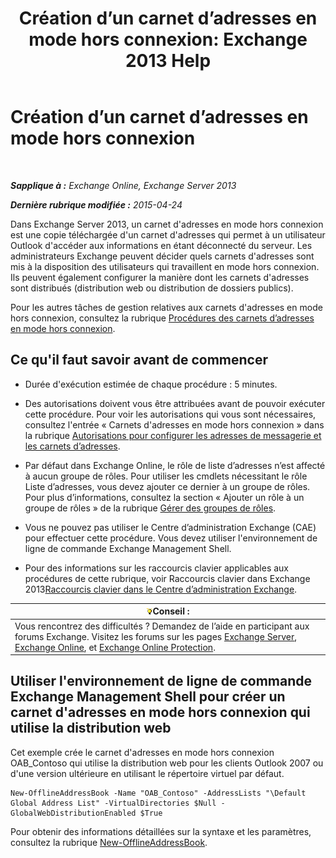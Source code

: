 ﻿---
title: 'Création d’un carnet d’adresses en mode hors connexion: Exchange 2013 Help'
TOCTitle: Création d’un carnet d’adresses en mode hors connexion
ms:assetid: b57bb4ce-5b6e-4702-a2f8-04bf3898a861
ms:mtpsurl: https://technet.microsoft.com/fr-fr/library/Bb124339(v=EXCHG.150)
ms:contentKeyID: 50479035
ms.date: 04/24/2018
mtps_version: v=EXCHG.150
f1_keywords:
- Microsoft.Exchange.Management.SnapIn.Esm.OrganizationConfiguration.Mailbox.NewOabWizardForm.OabIntroductionWizardPage
ms.translationtype: HT
---

# Création d’un carnet d’adresses en mode hors connexion

 

_**Sapplique à :** Exchange Online, Exchange Server 2013_

_**Dernière rubrique modifiée :** 2015-04-24_

Dans Exchange Server 2013, un carnet d'adresses en mode hors connexion est une copie téléchargée d'un carnet d'adresses qui permet à un utilisateur Outlook d'accéder aux informations en étant déconnecté du serveur. Les administrateurs Exchange peuvent décider quels carnets d'adresses sont mis à la disposition des utilisateurs qui travaillent en mode hors connexion. Ils peuvent également configurer la manière dont les carnets d'adresses sont distribués (distribution web ou distribution de dossiers publics).

Pour les autres tâches de gestion relatives aux carnets d'adresses en mode hors connexion, consultez la rubrique [Procédures des carnets d’adresses en mode hors connexion](offline-address-book-procedures-exchange-2013-help.md).

## Ce qu'il faut savoir avant de commencer

  - Durée d'exécution estimée de chaque procédure : 5 minutes.

  - Des autorisations doivent vous être attribuées avant de pouvoir exécuter cette procédure. Pour voir les autorisations qui vous sont nécessaires, consultez l'entrée « Carnets d'adresses en mode hors connexion » dans la rubrique [Autorisations pour configurer les adresses de messagerie et les carnets d’adresses](email-address-and-address-book-permissions-exchange-2013-help.md).

  - Par défaut dans Exchange Online, le rôle de liste d’adresses n’est affecté à aucun groupe de rôles. Pour utiliser les cmdlets nécessitant le rôle Liste d’adresses, vous devez ajouter ce dernier à un groupe de rôles. Pour plus d’informations, consultez la section « Ajouter un rôle à un groupe de rôles » de la rubrique [Gérer des groupes de rôles](manage-role-groups-exchange-2013-help.md).

  - Vous ne pouvez pas utiliser le Centre d’administration Exchange (CAE) pour effectuer cette procédure. Vous devez utiliser l'environnement de ligne de commande Exchange Management Shell.

  - Pour des informations sur les raccourcis clavier applicables aux procédures de cette rubrique, voir Raccourcis clavier dans Exchange 2013[Raccourcis clavier dans le Centre d’administration Exchange](keyboard-shortcuts-in-the-exchange-admin-center-exchange-online-protection-help.md).

<table>
<thead>
<tr class="header">
<th><img src="images/Bb125224.tip(EXCHG.150).gif" title="Conseil" alt="Conseil" />Conseil :</th>
</tr>
</thead>
<tbody>
<tr class="odd">
<td>Vous rencontrez des difficultés ? Demandez de l’aide en participant aux forums Exchange. Visitez les forums sur les pages <a href="https://go.microsoft.com/fwlink/p/?linkid=60612">Exchange Server</a>, <a href="https://go.microsoft.com/fwlink/p/?linkid=267542">Exchange Online</a>, et <a href="https://go.microsoft.com/fwlink/p/?linkid=285351">Exchange Online Protection</a>.</td>
</tr>
</tbody>
</table>


## Utiliser l'environnement de ligne de commande Exchange Management Shell pour créer un carnet d'adresses en mode hors connexion qui utilise la distribution web

Cet exemple crée le carnet d'adresses en mode hors connexion OAB\_Contoso qui utilise la distribution web pour les clients Outlook 2007 ou d'une version ultérieure en utilisant le répertoire virtuel par défaut.

    New-OfflineAddressBook -Name "OAB_Contoso" -AddressLists "\Default Global Address List" -VirtualDirectories $Null -GlobalWebDistributionEnabled $True

Pour obtenir des informations détaillées sur la syntaxe et les paramètres, consultez la rubrique [New-OfflineAddressBook](https://technet.microsoft.com/fr-fr/library/bb123692\(v=exchg.150\)).

